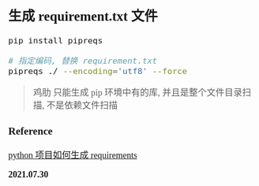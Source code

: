 <font size=4 face='楷体'>

## 生成 requirement.txt 文件

```bash
pip install pipreqs

# 指定编码, 替换 requirement.txt
pipreqs ./ --encoding='utf8' --force
```

> 鸡肋 只能生成 pip 环境中有的库, 并且是整个文件目录扫描, 不是依赖文件扫描

### Reference

[python 项目如何生成 requirements](https://www.jianshu.com/p/bc2e29932dbe)

**2021.07.30**
